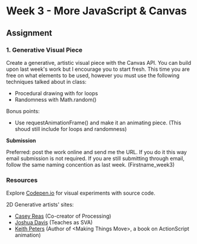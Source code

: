 # Week 3 - More JavaScript & Canvas

## Assignment

### 1. Generative Visual Piece

Create a generative, artistic visual piece with the Canvas API. You can build upon last week's work but I encourage you to start fresh. This time you are free on what elements to be used, however you must use the following techniques talked about in class:

- Procedural drawing with for loops
- Randomness with Math.random()

Bonus points:

- Use requestAnimationFrame() and make it an animating piece. (This shoud still include for loops and randomness)

**Submission**

Preferred: post the work online and send me the URL. If you do it this way email submission is not required.
If you are still submitting through email, follow the same naming concention as last week. (Firstname_week3)

### Resources

Explore <a href="http://codepen.io" target="_blank">Codepen.io</a> for visual experiments with source code.

2D Generative artists' sites:

- <a href="http://reas.com/" target="_blank">Casey Reas</a> (Co-creator of Processing)
- <a href="http://www.joshuadavis.com/" target="_blank">Joshua Davis</a> (Teaches as SVA)
- <a href="http://www.artfromcode.com/" target="_blank">Keith Peters</a> (Author of \<Making Things Move\>, a book on ActionScript animation)